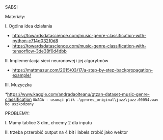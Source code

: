 SABSI

Materiały: 

I. Ogólna idea działania

* https://towardsdatascience.com/music-genre-classification-with-python-c714d032f0d8
* https://towardsdatascience.com/music-genre-classification-with-tensorflow-3de38f0d4dbb

II. Implementacja sieci neuronowej i jej algorytmów 

* https://mattmazur.com/2015/03/17/a-step-by-step-backpropagation-example/

III. Muzyczka

*https://www.kaggle.com/andradaolteanu/gtzan-dataset-music-genre-classification
`UWAGA - usunąć plik .\genres_original\jazz\jazz.00054.wav bo uszkodzony`

PROBLEMY:

I. Mamy tablice 3 dim, chcemy 2 dla inputu

II. trzeba przerobić output na 4 bit i labels zrobić jako wektor


